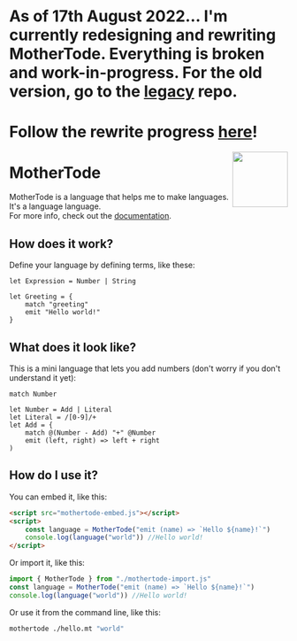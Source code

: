 # As of 17th August 2022... I'm currently redesigning and rewriting MotherTode. Everything is broken and work-in-progress. For the old version, go to the [legacy](https://github.com/TodePond/MotherTodeLegacy) repo.

# Follow the rewrite progress [here](https://github.com/TodePond/MotherTode/issues/26)!

<img align="right" height="100" src="http://img.todepond.com/IMG/MotherTode@0.25x.png">

# MotherTode

MotherTode is a language that helps me to make languages. It's a language language.<br>
For more info, check out the [documentation](https://l2wilson94.gitbook.io/mothertode/).

## How does it work?

Define your language by defining terms, like these:

```
let Expression = Number | String
```

```
let Greeting = {
    match "greeting"
    emit "Hello world!"
}
```

## What does it look like?

This is a mini language that lets you add numbers (don't worry if you don't understand it yet):

```
match Number

let Number = Add | Literal
let Literal = /[0-9]/+
let Add = {
    match @(Number - Add) "+" @Number
    emit (left, right) => left + right
)
```

## How do I use it?

You can embed it, like this:

```html
<script src="mothertode-embed.js"></script>
<script>
	const language = MotherTode("emit (name) => `Hello ${name}!`")
	console.log(language("world")) //Hello world!
</script>
```

Or import it, like this:

```javascript
import { MotherTode } from "./mothertode-import.js"
const language = MotherTode("emit (name) => `Hello ${name}!`")
console.log(language("world")) //Hello world!
```

Or use it from the command line, like this:

```bash
mothertode ./hello.mt "world"
```
